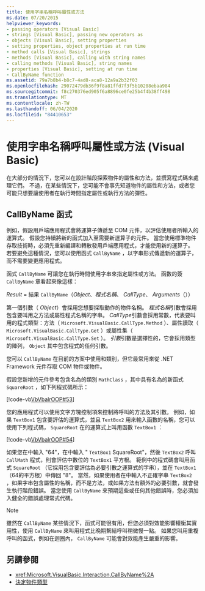 ```yaml
---
title: 使用字串名稱呼叫屬性或方法
ms.date: 07/20/2015
helpviewer_keywords:
- passing operators [Visual Basic]
- strings [Visual Basic], passing new operators as
- objects [Visual Basic], setting properties
- setting properties, object properties at run time
- method calls [Visual Basic], strings
- methods [Visual Basic], calling with string names
- calling methods [Visual Basic], string names
- properties [Visual Basic], setting at run time
- CallByName function
ms.assetid: 79a7b8b4-b8c7-4ad8-aca8-12a9a2b32f03
ms.openlocfilehash: 29072479db36f9f8a81ffd7f3f5b10208ebaa984
ms.sourcegitcommit: f8c270376ed905f6a8896ce0fe25b4f4b38ff498
ms.translationtype: MT
ms.contentlocale: zh-TW
ms.lasthandoff: 06/04/2020
ms.locfileid: "84410653"
---
```

# <a name="calling-a-property-or-method-using-a-string-name-visual-basic"></a>使用字串名稱呼叫屬性或方法 (Visual Basic)
在大部分的情況下，您可以在設計階段探索物件的屬性和方法，並撰寫程式碼來處理它們。 不過，在某些情況下，您可能不會事先知道物件的屬性和方法，或者您可能只想要讓使用者在執行時間指定屬性或執行方法的彈性。  
  
## <a name="callbyname-function"></a>CallByName 函式  
 例如，假設用戶端應用程式會將運算子傳遞至 COM 元件，以評估使用者所輸入的運算式。 假設您持續將新的函式加入至需要新運算子的元件。 當您使用標準物件存取技術時，必須先重新編譯和轉散發用戶端應用程式，才能使用新的運算子。 若要避免這種情況，您可以使用函式 `CallByName` ，以字串形式傳遞新的運算子，而不需要變更應用程式。  
  
 函式 `CallByName` 可讓您在執行時間使用字串來指定屬性或方法。 函數的簽 `CallByName` 章看起來像這樣：  
  
 *Result*  =  結果 `CallByName`（*Object*、*程式名稱*、 *CallType*、 *Arguments*（））  
  
 第一個引數（ *Object*）會採用您想要採取動作的物件名稱。 *程式名稱*引數會採用包含要叫用之方法或屬性程式名稱的字串。 *CallType*引數會採用常數，代表要叫用的程式類型：方法（ `Microsoft.VisualBasic.CallType.Method` ）、屬性讀取（ `Microsoft.VisualBasic.CallType.Get` ）或屬性集（ `Microsoft.VisualBasic.CallType.Set` ）。 *引數*引數是選擇性的，它會採用類型的陣列， `Object` 其中包含程式的任何引數。  
  
 您可以 `CallByName` 在目前的方案中使用和類別，但它最常用來從 .NET Framework 元件存取 COM 物件或物件。  
  
 假設您新增的元件參考包含名為的類別 `MathClass` ，其中具有名為的新函式 `SquareRoot` ，如下列程式碼所示：  
  
 [!code-vb[VbVbalrOOP#53](~/samples/snippets/visualbasic/VS_Snippets_VBCSharp/VbVbalrOOP/VB/OOP.vb#53)]  
  
 您的應用程式可以使用文字方塊控制項來控制將呼叫的方法及其引數。 例如，如果 `TextBox1` 包含要評估的運算式，並且 `TextBox2` 用來輸入函數的名稱，您可以使用下列程式碼， `SquareRoot` 在的運算式上叫用函數 `TextBox1` ：  
  
 [!code-vb[VbVbalrOOP#54](~/samples/snippets/visualbasic/VS_Snippets_VBCSharp/VbVbalrOOP/VB/OOP.vb#54)]  
  
 如果您在中輸入 "64"，在中輸入 " `TextBox1` SquareRoot"，然後 `TextBox2` 呼叫 `CallMath` 程式，則會評估中數位的 `TextBox1` 平方根。 範例中的程式碼會叫用函式 `SquareRoot` （它採用包含要評估為必要引數之運算式的字串），並在 `TextBox1` （64的平方根）中傳回 "8"。 當然，如果使用者在中輸入不正確字串 `TextBox2` ，如果字串包含屬性的名稱，而不是方法，或如果方法有額外的必要引數，就會發生執行階段錯誤。 當您使用 `CallByName` 來預期這些或任何其他錯誤時，您必須加入健全的錯誤處理常式代碼。  
  
> [!NOTE]
> 雖然在 `CallByName` 某些情況下，函式可能很有用，但您必須對效能影響權衡其實用性，使用 `CallByName` 來叫用程式比晚期繫結呼叫稍微慢一點。 如果您叫用重複呼叫的函式，例如在迴圈內， `CallByName` 可能會對效能產生嚴重的影響。  
  
## <a name="see-also"></a>另請參閱

- <xref:Microsoft.VisualBasic.Interaction.CallByName%2A>
- [決定物件類型](determining-object-type.md)
